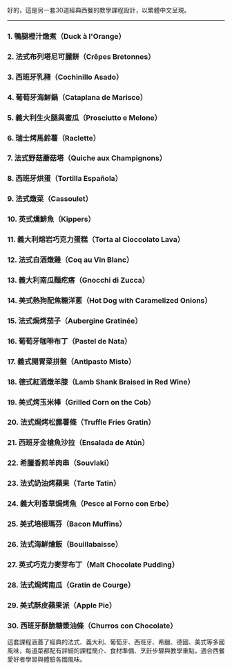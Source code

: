 好的，這是另一套30道經典西餐的教學課程設計，以繁體中文呈現。

---

### 1. **鴨腿橙汁燉煮（Duck à l'Orange）**

### 2. **法式布列塔尼可麗餅（Crêpes Bretonnes）**

### 3. **西班牙乳豬（Cochinillo Asado）**

### 4. **葡萄牙海鮮鍋（Cataplana de Marisco）**

### 5. **義大利生火腿與蜜瓜（Prosciutto e Melone）**

### 6. **瑞士烤馬鈴薯（Raclette）**

### 7. **法式野菇蘑菇塔（Quiche aux Champignons）**

### 8. **西班牙烘蛋（Tortilla Española）**

### 9. **法式燉菜（Cassoulet）**

### 10. **英式燻鯡魚（Kippers）**

### 11. **義大利熔岩巧克力蛋糕（Torta al Cioccolato Lava）**

### 12. **法式白酒燉雞（Coq au Vin Blanc）**

### 13. **義大利南瓜麵疙瘩（Gnocchi di Zucca）**

### 14. **美式熱狗配焦糖洋蔥（Hot Dog with Caramelized Onions）**

### 15. **法式焗烤茄子（Aubergine Gratinée）**

### 16. **葡萄牙咖啡布丁（Pastel de Nata）**

### 17. **義式開胃菜拼盤（Antipasto Misto）**

### 18. **德式紅酒燉羊膝（Lamb Shank Braised in Red Wine）**

### 19. **美式烤玉米棒（Grilled Corn on the Cob）**

### 20. **法式焗烤松露薯條（Truffle Fries Gratin）**

### 21. **西班牙金槍魚沙拉（Ensalada de Atún）**

### 22. **希臘香煎羊肉串（Souvlaki）**

### 23. **法式奶油烤蘋果（Tarte Tatin）**

### 24. **義大利香草焗烤魚（Pesce al Forno con Erbe）**

### 25. **美式培根瑪芬（Bacon Muffins）**

### 26. **法式海鮮燴飯（Bouillabaisse）**

### 27. **英式巧克力麥芽布丁（Malt Chocolate Pudding）**

### 28. **法式焗烤南瓜（Gratin de Courge）**

### 29. **美式酥皮蘋果派（Apple Pie）**

### 30. **西班牙酥脆糖漿油條（Churros con Chocolate）**

這套課程涵蓋了經典的法式、義大利、葡萄牙、西班牙、希臘、德國、美式等多國風味，每道菜都配有詳細的課程簡介、食材準備、烹飪步驟與教學重點，適合西餐愛好者學習與體驗各國風味。
